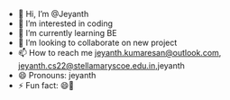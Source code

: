  - 👋 Hi, I’m @Jeyanth
- 👀 I’m interested in coding 
- 🌱 I’m currently learning BE
- 💞️ I’m looking to collaborate on new project 
- 📫 How to reach me jeyanth.kumaresan@outlook.com, jeyanth.cs22@stellamaryscoe.edu.in,jeyanth
- 😄 Pronouns: jeyanth
- ⚡ Fun fact: 😄💫

